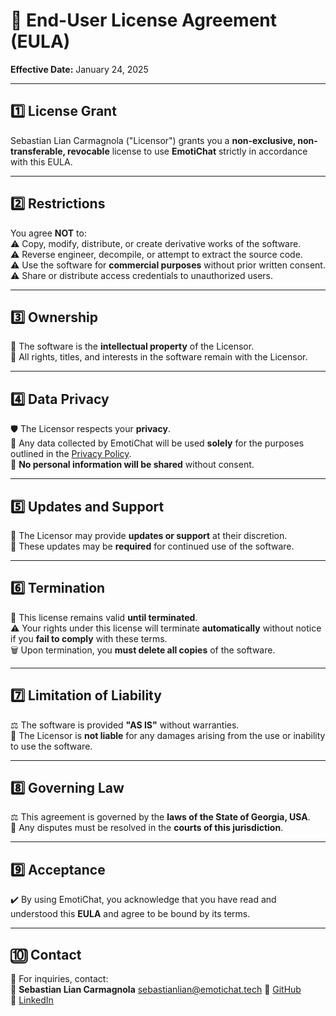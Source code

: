 # 📜 End-User License Agreement (EULA)

**Effective Date:** January 24, 2025

---

## 1️⃣ License Grant
Sebastian Lian Carmagnola ("Licensor") grants you a **non-exclusive, non-transferable, revocable** license to use **EmotiChat** strictly in accordance with this EULA.

---

## 2️⃣ Restrictions
You agree **NOT** to:  
⚠️ Copy, modify, distribute, or create derivative works of the software.  
⚠️ Reverse engineer, decompile, or attempt to extract the source code.  
⚠️ Use the software for **commercial purposes** without prior written consent.  
⚠️ Share or distribute access credentials to unauthorized users.

---

## 3️⃣ Ownership
🔐 The software is the **intellectual property** of the Licensor.  
🔹 All rights, titles, and interests in the software remain with the Licensor.

---

## 4️⃣ Data Privacy
🛡️ The Licensor respects your **privacy**.  
🔹 Any data collected by EmotiChat will be used **solely** for the purposes outlined in the [Privacy Policy](./Privacy.md).  
🔹 **No personal information will be shared** without consent.

---

## 5️⃣ Updates and Support
🚀 The Licensor may provide **updates or support** at their discretion.  
🔹 These updates may be **required** for continued use of the software.

---

## 6️⃣ Termination
🔴 This license remains valid **until terminated**.  
⚠️ Your rights under this license will terminate **automatically** without notice if you **fail to comply** with these terms.  
🗑️ Upon termination, you **must delete all copies** of the software.

---

## 7️⃣ Limitation of Liability
⚖️ The software is provided **"AS IS"** without warranties.  
🚫 The Licensor is **not liable** for any damages arising from the use or inability to use the software.

---

## 8️⃣ Governing Law
⚖️ This agreement is governed by the **laws of the State of Georgia, USA**.  
📜 Any disputes must be resolved in the **courts of this jurisdiction**.

---

## 9️⃣ Acceptance
✔️ By using EmotiChat, you acknowledge that you have read and understood this **EULA** and agree to be bound by its terms.

---

## 🔟 Contact
📧 For inquiries, contact:  
👤 **Sebastian Lian Carmagnola**  <a href="mailto:info@emotichat.tech ">sebastianlian@emotichat.tech</a>
🔗 [GitHub](https://github.com/sebastianlian)  
🔗 [LinkedIn](https://www.linkedin.com/in/sebastiancarmagnola/)  
